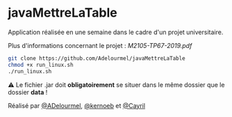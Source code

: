 # javaMettreLaTable

Application réalisée en une semaine dans le cadre d'un projet universitaire.

Plus d'informations concernant le projet : _M2105-TP67-2019.pdf_

```bash
git clone https://github.com/Adelourmel/javaMettreLaTable
chmod +x run_linux.sh
./run_linux.sh
```
:warning: Le fichier .jar doit **obligatoirement** se situer dans le même dossier que le dossier **data** !

Réalisé par [@ADelourmel](https://github.com/Adelourmel), [@kernoeb](https://github.com/kernoeb) et [@Cayril](https://github.com/Cayril)
